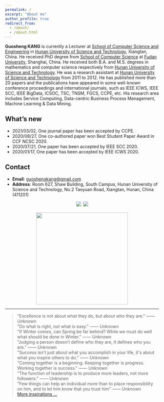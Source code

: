 ```yaml
---
permalink: /
excerpt: "About me"
author_profile: true
redirect_from: 
  - /about/
  - /about.html
---
```


**Guosheng KANG** is currently a Lecturer at [School of Computer Science and Engineering](http://computer.hnust.edu.cn/) in [Hunan University of Science and Technology](http://www.hnust.edu.cn/), Xiangtan, China. He received PhD degree from [School of Computer Science](http://www.cs.fudan.edu.cn/) at [Fudan University](https://www.fudan.edu.cn/), Shanghai, China. He received both B.A. and M.S. degrees in mathematics and computer science respectively from [Hunan University of Science and Technology](http://www.hnust.edu.cn/). He was a research assistant at [Hunan University of Science and Technology](http://www.hnust.edu.cn/) from 2011 to 2012. He has published more than 20 papers and the publications have appeared in some well-known conference proceedings and international journals, such as IEEE ICWS, IEEE SCC, IEEE BigData, ICSOC, TSC, TNSM, FGCS, CCPE, etc. His research area includes Service Computing, Data-centric Business Process Management, Machine Learning & Data Mining.

What’s new
------
- 2021/03/02, One journal paper has been accepted by CCPE.
- 2020/08/27, One co-authored paper won Best Student Paper Award in CCF NCSC 2020.
- 2020/07/21, One paper has been accepted by IEEE SCC 2020.
- 2020/01/17, One paper has been accepted by IEEE ICWS 2020.

Contact
------
* **Email**: guoshengkang@gmail.com
* **Address**: Room 627, Shaw Building, South Campus, Hunan University of Science and Technology, No.2 Taoyuan Road, Xiangtan, Hunan, China (411201)

<center><a href="http://www.hnust.edu.cn/"  title="HNUST"><img src="http://guoshengkang.github.io/images/HNUST-logo.png" /></a>&ensp;<a href="http://www.fudan.edu.cn"  title="FUDAN"><img src="http://guoshengkang.github.io/images/FUDAN-logo.png" /></a></center>
&nbsp;
<center><a href="https://clustrmaps.com/site/1at7r"  title="Visit tracker"><img src="//www.clustrmaps.com/map_v2.png?d=G3R-0ZMJGUroyPesuxdgM1JhsiWFXX-6XTZTBS1DMoU&cl=ffffff" width="300"/></a></center>

------
> "Excellence is not about what they do, but about who they are." —— Unknown  
> "Do what is right, not what is easy." —— Unknown  
> "If Winter comes, can Spring be far behind? While we must do well what should be done in Winter." —— Unknown   
> "Judging a person doesn’t define who they are, it defines who you are." —— Unknown   
> "Success isn't just about what you accomplish in your life, it's about what you inspire others to do."  —— Unknown  
> "Coming together is a beginning. Keeping together is progress. Working together is success."  —— Unknown  
> "The function of leadership is to produce more leaders, not more followers."  —— Unknown  
> "Few things can help an individual more than to place responsibility on him, and to let him know that you trust him"  —— Unknown  
[More inspirations ...](http://guoshengkang.github.io/Misc/inspirations)
